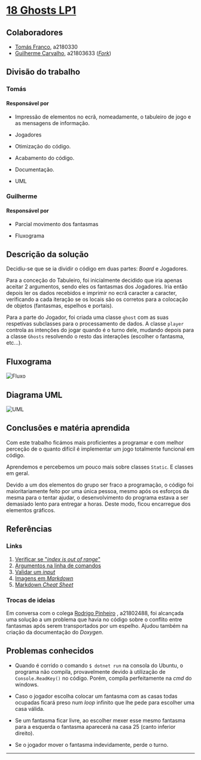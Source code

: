 ﻿# [18 Ghosts LP1](https://github.com/ThomasFranque/18GhostsLP1/tree/master/18GhostsGame)

## Colaboradores

- [Tomás Franco](https://github.com/ThomasFranque), a2180330
- [Guilherme Carvalho](https://github.com/GuilhermeCarvalho25), a21803633
([_Fork_](https://github.com/GuilhermeCarvalho25))

## Divisão do trabalho

### Tomás

#### Responsável por

- Impressão de elementos no ecrã, nomeadamente,
o tabuleiro de jogo e as mensagens de informação.

- Jogadores

- Otimização do código.

- Acabamento do código.

- Documentação.

- UML

### Guilherme

#### Responsável por

- Parcial movimento dos fantasmas
  
- Fluxograma

## Descrição da solução

Decidiu-se que se ia dividir o código em duas partes: _Board_ e Jogadores.

Para a conceção do Tabuleiro, foi inicialmente decidido que iria apenas
aceitar 2 argumentos, sendo eles os fantasmas dos Jogadores. Iria então
depois ler os dados recebidos e imprimir no ecrã caracter a caracter, 
verificando a cada iteração se os locais são os corretos para a colocação
de objetos (fantasmas, espelhos e portais).

Para a parte do Jogador, foi criada uma classe `ghost` com as suas respetivas
subclasses para o processamento de dados. A classe `player` controla as
intenções do jogar quando é o turno dele, mudando depois para a classe
`Ghosts` resolvendo o resto das interações (escolher o fantasma, etc...).

## Fluxograma

![Fluxo](https://github.com/ThomasFranque/18GhostsLP1/blob/master/img/18Ghosts_Fluxograma.png)

## Diagrama UML

![UML](https://github.com/ThomasFranque/18GhostsLP1/blob/master/img/18Ghosts_UML.png)

## Conclusões e matéria aprendida

Com este trabalho ficámos mais proficientes a programar e com melhor perceção
de o quanto difícil é implementar um jogo totalmente funcional em código.

Aprendemos e percebemos um pouco mais sobre classes `Static`. E classes
em geral.

Devido a um dos elementos do grupo ser fraco a programação, o código foi
maioritariamente feito por uma única pessoa, mesmo após os esforços da
mesma para o tentar ajudar, o desenvolvimento do programa estava a ser
demasiado lento para entregar a horas. Deste modo, ficou encarregue dos
elementos gráficos.

## Referências

### Links

1. [Verificar se "_index is out of range_"](https://stackoverflow.com/questions/42536752/how-can-i-check-if-an-array-index-is-out-of-range)
2. [Argumentos na linha de comandos](https://docs.microsoft.com/en-us/dotnet/csharp/programming-guide/main-and-command-args/command-line-arguments)
3. [Validar um _input_](https://codeasy.net/lesson/input_validation)
4. [Imagens em _Markdown_](https://stackoverflow.com/questions/14494747/add-images-to-readme-md-on-github)
5. [Markdown _Cheat Sheet_](https://github.com/adam-p/markdown-here/wiki/Markdown-Cheatsheet)

### Trocas de ideias

Em conversa com o colega [Rodrigo Pinheiro](https://github.com/RodrigoPrinheiro)
, a21802488, foi alcançada uma solução a um problema que havia no código
sobre o conflito entre fantasmas após serem transportados por um espelho.
Ajudou também na criação da documentação do _Doxygen_.

## Problemas conhecidos

- Quando é corrido o comando `$ dotnet run` na consola do Ubuntu, o programa
não compila, provavelmente devido à utilização de `Console.ReadKey()` no código.
Porém, compila perfeitamente na _cmd_ do windows.

- Caso o jogador escolha colocar um fantasma com as casas todas ocupadas ficará
preso num _loop_ infinito que lhe pede para escolher uma casa válida.

- Se um fantasma ficar livre, ao escolher mexer esse mesmo fantasma para a
esquerda o fantasma aparecerá na casa 25 (canto inferior direito).

- Se o jogador mover o fantasma indevidamente, perde o turno.

---
